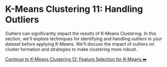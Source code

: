 # K-Means Clustering 11: Handling Outliers

Outliers can significantly impact the results of K-Means Clustering. In this section, we'll explore techniques for identifying and handling outliers in your dataset before applying K-Means. We'll discuss the impact of outliers on cluster formation and strategies to make clustering more robust.

[Continue to K-Means Clustering 12: Feature Selection for K-Means ➡️](kmeans_feature_selection.md)

